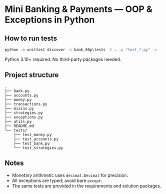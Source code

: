 # Mini Banking & Payments — OOP & Exceptions in Python

## How to run tests
```bash
python -m unittest discover -s bank_00p\tests -t . -p "test_*.py" -v
```
Python 3.10+ required. No third-party packages needed.

## Project structure
```
.
├── bank.py
├── accounts.py
├── money.py
├── transactions.py
├── mixins.py
├── strategies.py
├── exceptions.py
├── utils.py
├── README.md
└── tests/
    ├── test_money.py
    ├── test_accounts.py
    ├── test_bank.py
    └── test_strategies.py
```

## Notes
- Monetary arithmetic uses `decimal.Decimal` for precision.
- All exceptions are typed; avoid bare `except`.
- The same tests are provided in the requirements and solution packages.
